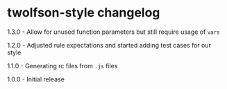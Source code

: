 # twolfson-style changelog
1.3.0 - Allow for unused function parameters but still require usage of `vars`

1.2.0 - Adjusted rule expectations and started adding test cases for our style

1.1.0 - Generating rc files from `.js` files

1.0.0 - Initial release
